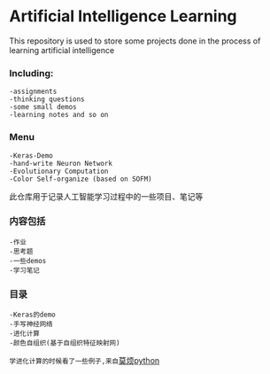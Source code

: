 Artificial Intelligence Learning
==

This repository is used to store some projects done in the process of learning artificial intelligence

### Including: 
    -assignments
    -thinking questions 
    -some small demos  
    -learning notes and so on  
    
### Menu  
    -Keras-Demo  
    -hand-write Neuron Network  
    -Evolutionary Computation  
    -Color Self-organize (based on SOFM)  

此仓库用于记录人工智能学习过程中的一些项目、笔记等
### 内容包括  
    -作业
    -思考题 
    -一些demos
    -学习笔记
    
### 目录  
    -Keras的demo  
    -手写神经网络  
    -进化计算  
    -颜色自组织(基于自组织特征映射网)  
    
```学进化计算的时候看了一些例子,来自```[莫烦python](https://github.com/MorvanZhou/Evolutionary-Algorithm)

    

